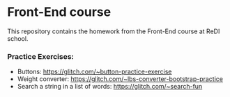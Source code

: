 # Front-End course
This repository contains the homework from the Front-End course at ReDI school.

### Practice Exercises:
- Buttons: https://glitch.com/~button-practice-exercise
- Weight converter: https://glitch.com/~lbs-converter-bootstrap-practice
- Search a string in a list of words: https://glitch.com/~search-fun
